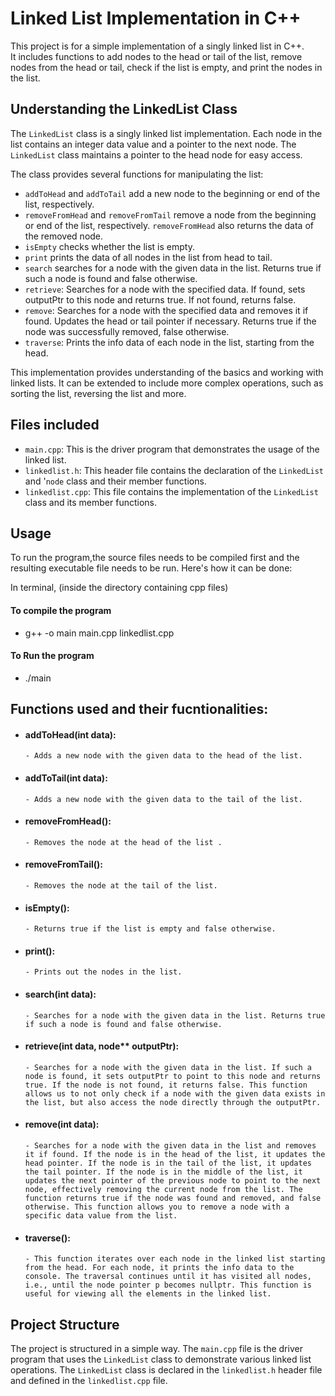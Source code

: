 # Linked List Implementation in C++

<p>This project is for a simple implementation of a singly linked list in C++. <br>
It includes functions to add nodes to the head or tail of the list, remove nodes from the head or tail, check if the list is empty, and print the nodes in the list.
</p>

##  Understanding the LinkedList Class

The `LinkedList` class is a singly linked list implementation. Each node in the list contains an integer data value and a pointer to the next node. The `LinkedList` class maintains a pointer to the head node for easy access.

The class provides several functions for manipulating the list:

- `addToHead` and `addToTail` add a new node to the beginning or end of the list, respectively.
- `removeFromHead` and `removeFromTail` remove a node from the beginning or end of the list, respectively. `removeFromHead` also returns the data of the removed node.
- `isEmpty` checks whether the list is empty.
- `print` prints the data of all nodes in the list from head to tail.
- `search` searches for a node with the given data in the list. Returns true if such a node is found and false otherwise.
- `retrieve`: Searches for a node with the specified data. If found, sets outputPtr to this node and returns true. If not found, returns false.
- `remove`: Searches for a node with the specified data and removes it if found. Updates the head or tail pointer if necessary. Returns true if the node was successfully removed, false otherwise.
- `traverse`: Prints the info data of each node in the list, starting from the head.



This implementation provides understanding of the basics and working with linked lists. It can be extended to include more complex operations, such as sorting the list, reversing the list and more.

## Files included
- `main.cpp`: This is the driver program that demonstrates the usage of the linked list.
- `linkedlist.h`: This header file contains the declaration of the `LinkedList` and '`node` class and their member functions.
- `linkedlist.cpp`: This file contains the implementation of the `LinkedList` class and its member functions.

## Usage

To run the program,the source files needs to be compiled first and the resulting executable file needs to be run. Here's how it can be done:

In terminal, (inside the directory containing cpp files)

#### To compile the program
- g++ -o main main.cpp linkedlist.cpp

#### To Run the program
- ./main

## Functions used and their fucntionalities:

- #### addToHead(int data):<br>
      - Adds a new node with the given data to the head of the list. 
- #### addToTail(int data):<br>
      - Adds a new node with the given data to the tail of the list.  
- #### removeFromHead():<br>
      - Removes the node at the head of the list . 
- #### removeFromTail(): <br>
      - Removes the node at the tail of the list. 
- #### isEmpty():<br> 
      - Returns true if the list is empty and false otherwise. 
- #### print(): <br>
      - Prints out the nodes in the list. 
- #### search(int data):<br>
      - Searches for a node with the given data in the list. Returns true if such a node is found and false otherwise. 
- #### retrieve(int data, node** outputPtr):<br>
      - Searches for a node with the given data in the list. If such a node is found, it sets outputPtr to point to this node and returns true. If the node is not found, it returns false. This function allows us to not only check if a node with the given data exists in the list, but also access the node directly through the outputPtr.
- #### remove(int data):<br>
      - Searches for a node with the given data in the list and removes it if found. If the node is in the head of the list, it updates the head pointer. If the node is in the tail of the list, it updates the tail pointer. If the node is in the middle of the list, it updates the next pointer of the previous node to point to the next node, effectively removing the current node from the list. The function returns true if the node was found and removed, and false otherwise. This function allows you to remove a node with a specific data value from the list.
- #### traverse():<br>
      - This function iterates over each node in the linked list starting from the head. For each node, it prints the info data to the console. The traversal continues until it has visited all nodes, i.e., until the node pointer p becomes nullptr. This function is useful for viewing all the elements in the linked list.


##  Project Structure

The project is structured in a simple way. The `main.cpp` file is the driver program that uses the `LinkedList` class to demonstrate various linked list operations. The `LinkedList` class is declared in the `linkedlist.h` header file and defined in the `linkedlist.cpp` file.

